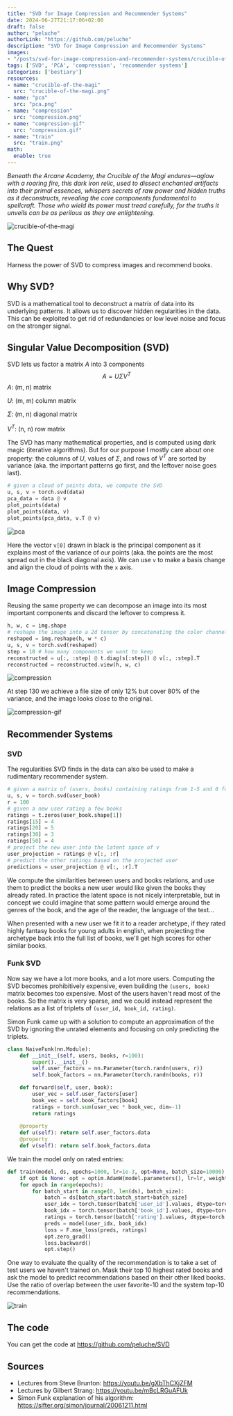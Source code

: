 ```yaml
---
title: "SVD for Image Compression and Recommender Systems"
date: 2024-06-27T21:17:06+02:00
draft: false
author: "peluche"
authorLink: "https://github.com/peluche"
description: "SVD for Image Compression and Recommender Systems"
images:
- "/posts/svd-for-image-compression-and-recommender-systems/crucible-of-the-magi.png"
tags: ['SVD', 'PCA', 'compression', 'recommender systems']
categories: ['bestiary']
resources:
- name: "crucible-of-the-magi"
  src: "crucible-of-the-magi.png"
- name: "pca"
  src: "pca.png"
- name: "compression"
  src: "compression.png"
- name: "compression-gif"
  src: "compression.gif"
- name: "train"
  src: "train.png"
math:
  enable: true
---
```


*Beneath the Arcane Academy, the Crucible of the Magi endures—aglow with a roaring fire, this dark iron relic, used to dissect enchanted artifacts into their primal essences, whispers secrets of raw power and hidden truths as it deconstructs, revealing the core components fundamental to spellcraft. Those who wield its power must tread carefully, for the truths it unveils can be as perilous as they are enlightening.*

![crucible-of-the-magi](crucible-of-the-magi.png "Crucible of the Magi")

## The Quest
Harness the power of SVD to compress images and recommend books.

## Why SVD?
SVD is a mathematical tool to deconstruct a matrix of data into its underlying patterns. It allows us to discover hidden regularities in the data. This can be exploited to get rid of redundancies or low level noise and focus on the stronger signal.

## Singular Value Decomposition (SVD)
SVD lets us factor a matrix $A$ into 3 components
$$ A = U \Sigma V^{T}$$
$A$: (m, n) matrix

$U$: (m, m) column matrix

$\Sigma$: (m, n) diagonal matrix

$V^{T}$: (n, n) row matrix

The SVD has many mathematical properties, and is computed using dark magic (iterative algorithms). But for our purpose I mostly care about one property: the columns of $U$, values of $\Sigma$, and rows of $V^{T}$ are sorted by variance (aka. the important patterns go first, and the leftover noise goes last).

```python
# given a cloud of points data, we compute the SVD
u, s, v = torch.svd(data)
pca_data = data @ v
plot_points(data)
plot_points(data, v)
plot_points(pca_data, v.T @ v)
```

![pca](pca.png "PCA using SVD")

Here the vector `v[0]` drawn in black is the principal component as it explains most of the variance of our points (aka. the points are the most spread out in the black diagonal axis). We can use `v` to make a basis change and align the cloud of points with the `x` axis.

## Image Compression
Reusing the same property we can decompose an image into its most important components and discard the leftover to compress it.

```python
h, w, c = img.shape
# reshape the image into a 2d tensor by concatenating the color channel `c` with the width `w`
reshaped = img.reshape(h, w * c)
u, s, v = torch.svd(reshaped)
step = 10 # how many components we want to keep
reconstructed = u[:, :step] @ t.diag(s[:step]) @ v[:, :step].T
reconstructed = reconstructed.view(h, w, c)
```

![compression](compression.png "Ratios of Image Compression")

At step 130 we achieve a file size of only 12% but cover 80% of the variance, and the image looks close to the original.

![compression-gif](compression.gif)

## Recommender Systems
### SVD
The regularities SVD finds in the data can also be used to make a rudimentary recommender system.

```python
# given a matrix of (users, books) containing ratings from 1-5 and 0 for non-rated
u, s, v = torch.svd(user_book)
r = 100
# given a new user rating a few books
ratings = t.zeros(user_book.shape[1])
ratings[15] = 4
ratings[20] = 5
ratings[30] = 3
ratings[50] = 4
# project the new user into the latent space of v
user_projection = ratings @ v[:, :r]
# predict the other ratings based on the projected user
predictions = user_projection @ v[:, :r].T
```

We compute the similarities between users and books relations, and use them to predict the books a new user would like given the books they already rated. In practice the latent space is not nicely interpretable, but in concept we could imagine that some pattern would emerge around the genres of the book, and the age of the reader, the language of the text...

When presented with a new user we fit it to a reader archetype, if they rated highly fantasy books for young adults in english, when projecting the archetype back into the full list of books, we'll get high scores for other similar books.

### Funk SVD
Now say we have a lot more books, and a lot more users. Computing the SVD becomes prohibitively expensive, even building the `(users, book)` matrix becomes too expensive. Most of the users haven't read most of the books. So the matrix is very sparse, and we could instead represent the relations as a list of triplets of `(user_id, book_id, rating)`.

Simon Funk came up with a solution to compute an approximation of the SVD by ignoring the unrated elements and focusing on only predicting the triplets.

```python
class NaiveFunk(nn.Module):
    def __init__(self, users, books, r=100):
        super().__init__()
        self.user_factors = nn.Parameter(torch.randn(users, r))
        self.book_factors = nn.Parameter(torch.randn(books, r))

    def forward(self, user, book):
        user_vec = self.user_factors[user]
        book_vec = self.book_factors[book]
        ratings = torch.sum(user_vec * book_vec, dim=-1)
        return ratings
    
    @property
    def u(self): return self.user_factors.data
    @property
    def v(self): return self.book_factors.data
```

We train the model only on rated entries:

```python
def train(model, ds, epochs=1000, lr=1e-3, opt=None, batch_size=10000):
    if opt is None: opt = optim.AdamW(model.parameters(), lr=lr, weight_decay=1e-2)
    for epoch in range(epochs):
        for batch_start in range(0, len(ds), batch_size):
            batch = ds[batch_start:batch_start+batch_size]
            user_idx = torch.tensor(batch['user_id'].values, dtype=torch.int, device=device)
            book_idx = torch.tensor(batch['book_id'].values, dtype=torch.int, device=device)
            ratings = torch.tensor(batch['rating'].values, dtype=torch.float32, device=device)
            preds = model(user_idx, book_idx)
            loss = F.mse_loss(preds, ratings)
            opt.zero_grad()
            loss.backward()
            opt.step()
```

One way to evaluate the quality of the recommendation is to take a set of test users we haven't trained on. Mask their top 10 highest rated books and ask the model to predict recommendations based on their other liked books. Use the ratio of overlap between the user favorite-10 and the system top-10 recommendations.

![train](train.png "Loss and Top-10 Ratio over 2500 epochs")

## The code
You can get the code at https://github.com/peluche/SVD

## Sources
- Lectures from Steve Brunton: https://youtu.be/gXbThCXjZFM
- Lectures by Gilbert Strang: https://youtu.be/mBcLRGuAFUk
- Simon Funk explanation of his algorithm: https://sifter.org/simon/journal/20061211.html
